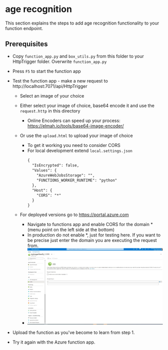 # age recognition

This section explains the steps to add age recognition functionality to your function endpoint.

## Prerequisites
+ Copy `function_app.py` and `box_utils.py` from this folder to your HttpTrigger folder. Overwrite `function_app.py`
+ Press `F5` to start the function app  

+ Test the function app - make a new request to http://localhost:7071/api/HttpTrigger
  + Select an image of your choice 
  + Either select your image of choice, base64 encode it and use the `request.http` in this directory
    + Online Encoders can speed up your process: https://elmah.io/tools/base64-image-encoder/ 
  + Or use the `upload.html` to upload your image of choice
    + To get it working you need to consider CORS
    + For local development extend `local.settings.json`
      ```
      {
        "IsEncrypted": false,
        "Values": {
          "AzureWebJobsStorage": "",
          "FUNCTIONS_WORKER_RUNTIME": "python"
        },
        "Host": {
          "CORS": "*"
        }
      }
      ```
  
  + For deployed versions go to https://portal.azure.com
    + Navigate to functions app and enable CORS for the domain * (menu point on the left side at the bottom)
    + In production do not enable *, just for testing here. If you want to be precise just enter the domain you are executing the request from.
    + ![cors.JPG](cors.JPG)    
    
+ Upload the function as you've become to learn from step 1.
+ Try it again with the Azure function app.
